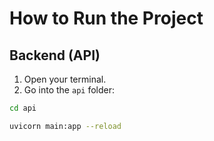 # How to Run the Project

## Backend (API)

1. Open your terminal.
2. Go into the `api` folder:

```bash
cd api

uvicorn main:app --reload
